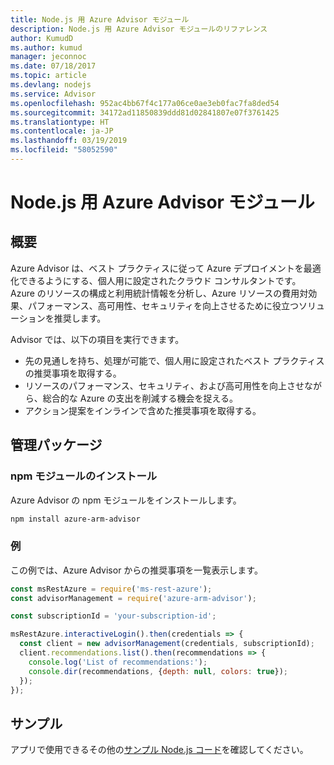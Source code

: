 ```yaml
---
title: Node.js 用 Azure Advisor モジュール
description: Node.js 用 Azure Advisor モジュールのリファレンス
author: KumudD
ms.author: kumud
manager: jeconnoc
ms.date: 07/18/2017
ms.topic: article
ms.devlang: nodejs
ms.service: Advisor
ms.openlocfilehash: 952ac4bb67f4c177a06ce0ae3eb0fac7fa8ded54
ms.sourcegitcommit: 34172ad11850839ddd81d02841807e07f3761425
ms.translationtype: HT
ms.contentlocale: ja-JP
ms.lasthandoff: 03/19/2019
ms.locfileid: "58052590"
---
```

# <a name="azure-advisor-modules-for-nodejs"></a>Node.js 用 Azure Advisor モジュール

## <a name="overview"></a>概要

Azure Advisor は、ベスト プラクティスに従って Azure デプロイメントを最適化できるようにする、個人用に設定されたクラウド コンサルタントです。 Azure のリソースの構成と利用統計情報を分析し、Azure リソースの費用対効果、パフォーマンス、高可用性、セキュリティを向上させるために役立つソリューションを推奨します。

Advisor では、以下の項目を実行できます。
- 先の見通しを持ち、処理が可能で、個人用に設定されたベスト プラクティスの推奨事項を取得する。
- リソースのパフォーマンス、セキュリティ、および高可用性を向上させながら、総合的な Azure の支出を削減する機会を捉える。
- アクション提案をインラインで含めた推奨事項を取得する。

## <a name="management-package"></a>管理パッケージ

### <a name="install-the-npm-module"></a>npm モジュールのインストール

Azure Advisor の npm モジュールをインストールします。

```bash
npm install azure-arm-advisor
```

### <a name="example"></a>例

この例では、Azure Advisor からの推奨事項を一覧表示します。

```javascript
const msRestAzure = require('ms-rest-azure');
const advisorManagement = require('azure-arm-advisor');

const subscriptionId = 'your-subscription-id';

msRestAzure.interactiveLogin().then(credentials => {
  const client = new advisorManagement(credentials, subscriptionId);
  client.recommendations.list().then(recommendations => {
    console.log('List of recommendations:');
    console.dir(recommendations, {depth: null, colors: true});
  });
});
```

## <a name="samples"></a>サンプル

アプリで使用できるその他の[サンプル Node.js コード](https://azure.microsoft.com/resources/samples/?platform=nodejs)を確認してください。
